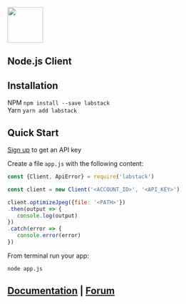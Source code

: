 <a href="https://labstack.com"><img height="80" src="https://cdn.labstack.com/images/labstack-logo.svg"></a>

## Node.js Client

## Installation

NPM `npm install --save labstack`<br>
Yarn `yarn add labstack`

## Quick Start

[Sign up](https://labstack.com/signup) to get an API key

Create a file `app.js` with the following content:

```js
const {Client, ApiError} = require('labstack')

const client = new Client('<ACCOUNT_ID>', '<API_KEY>')

client.optimizeJpeg({file: '<PATH>'})
.then(output => {
   console.log(output)
})
.catch(error => {
   console.error(error)
})
```

From terminal run your app:

```sh
node app.js
```

## [Documentation](https://labstack.com/docs) | [Forum](https://forum.labstack.com)
